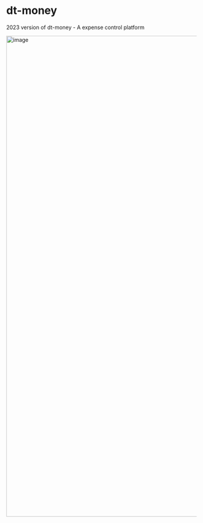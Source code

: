 # dt-money
2023 version of dt-money - A expense control platform


<img width="1271" alt="image" src="https://user-images.githubusercontent.com/62719629/226764632-212b8386-c82d-4775-b516-b4c346aa78a1.png">

